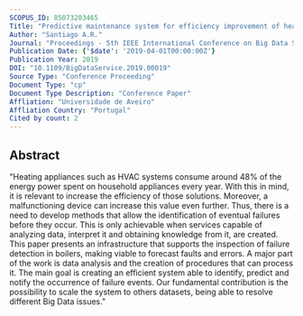 ```yaml
---
SCOPUS_ID: 85073203465
Title: "Predictive maintenance system for efficiency improvement of heating equipment"
Author: "Santiago A.R."
Journal: "Proceedings - 5th IEEE International Conference on Big Data Service and Applications, BigDataService 2019, Workshop on Big Data in Water Resources, Environment, and Hydraulic Engineering and Workshop on Medical, Healthcare, Using Big Data Technologies"
Publication Date: {'$date': '2019-04-01T00:00:00Z'}
Publication Year: 2019
DOI: "10.1109/BigDataService.2019.00019"
Source Type: "Conference Proceeding"
Document Type: "cp"
Document Type Description: "Conference Paper"
Affliation: "Universidade de Aveiro"
Affliation Country: "Portugal"
Cited by count: 2
---
```


## Abstract
"Heating appliances such as HVAC systems consume around 48% of the energy power spent on household appliances every year. With this in mind, it is relevant to increase the efficiency of those solutions. Moreover, a malfunctioning device can increase this value even further. Thus, there is a need to develop methods that allow the identification of eventual failures before they occur. This is only achievable when services capable of analyzing data, interpret it and obtaining knowledge from it, are created. This paper presents an infrastructure that supports the inspection of failure detection in boilers, making viable to forecast faults and errors. A major part of the work is data analysis and the creation of procedures that can process it. The main goal is creating an efficient system able to identify, predict and notify the occurrence of failure events. Our fundamental contribution is the possibility to scale the system to others datasets, being able to resolve different Big Data issues."
